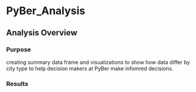 # **PyBer_Analysis**

## **Analysis Overview**

### **Purpose**

creating summary data frame and visualizations to show how data differ by city type to help decision makers at PyBer make infomred decisions.

### **Results**
